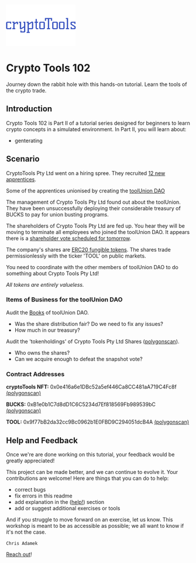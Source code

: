![cryptoToolsLogo](images/cryptoToolsLogo.jpg?raw=true "cryptoToolsLogo") 
# Crypto Tools 102
Journey down the rabbit hole with this hands-on tutorial. Learn the tools of the crypto trade. 

## Introduction

Crypto Tools 102 is Part II of a tutorial series designed for beginners to learn crypto concepts in a simulated environment. In Part II, you will learn about: 
- genterating

## Scenario 

CryptoTools Pty Ltd went on a hiring spree.  They recruited [12 new apprentices](https://polygonscan.com/token/0x0e416a6e1dbc52a5ef446ca8cc481aa719c4fc8f#balances). 

Some of the apprentices unionised by creating the [toolUnion DAO](https://app.daohaus.club/dao/0x89/0x3a8b51b58799bf1459b0d2d1577fdb0f8e995dbe)

The management of Crypto Tools Pty Ltd found out about the toolUnion.  They have been unsuccessfully deploying their considerable treasury of BUCKS to pay for union busting programs. 

The shareholders of Crypto Tools Pty Ltd are fed up. You hear they will be moving to terminate all employees who joined the toolUnion DAO. It appears there is a [shareholder vote scheduled for tomorrow](https://snapshot.org/#/cryptotoolco.eth/proposal/0x553d937eb6227b5449d4b34ebce0c5c5f2aef629d3741342cce51996886006ea).   

The company's shares are [ERC20 fungible tokens](https://polygonscan.com/token/0x9f77bb2da32cc9bc0962b1e0fbd9c294051dcb4a). The shares trade permissionlessly with the ticker 'TOOL' on public markets. 

You need to coordinate with the other members of toolUnion DAO to do something about Crypto Tools Pty Ltd!  

*All tokens are entirely valueless.* 

### Items of Business for the toolUnion DAO

Audit the [Books](https://books.daohaus.club/#/dao/0x3a8b51b58799bf1459b0d2d1577fdb0f8e995dbe/treasury?tokenBalances%5BpageSize%5D=20) of toolUnion DAO. 
- Was the share distribution fair? Do we need to fix any issues? 
- How much in our treasury?

Audit the 'tokenholdings' of Crypto Tools Pty Ltd Shares ([polygonscan](https://polygonscan.com/token/0x9f77bb2da32cc9bc0962b1e0fbd9c294051dcb4a#balances)).
- Who owns the shares?
- Can we acquire enough to defeat the snapshot vote? 





### Contract Addresses 

**cryptoTools NFT:** 0x0e416a6e1DBc52a5ef446Ca8CC481aA719C4Fc8f [(polygonscan)](https://polygonscan.com/address/0x0e416a6e1dbc52a5ef446ca8cc481aa719c4fc8f)

**BUCKS:** 0xB1e0b1C7d8dD1C6C5234d7Ef818569Fb989539bC [(polygonscan)](https://polygonscan.com/token/0xb1e0b1c7d8dd1c6c5234d7ef818569fb989539bc)

**TOOL:** 0x9f77bB2da32cc9Bc0962b1E0FBD9C294051dcB4A [(polygonscan)](https://polygonscan.com/token/0x9f77bb2da32cc9bc0962b1e0fbd9c294051dcb4a)

## Help and Feedback
Once we're are done working on this tutorial, your feedback would be greatly appreciated! 

This project can be made better, and we can continue to evolve it. Your contributions are welcome! Here are things that you can do to help:
- correct bugs 
- fix errors in this readme
- add explanation in the ([help!](/HELPME.md)) section
- add or suggest additional exercises or tools

And if you struggle to move forward on an exercise, let us know. This workshop is meant to be as accessible as possible; we all want to know if it's not the case.

```
Chris Adamek
```
[Reach out](https://twitter.com/ChrisJAdamek)!
